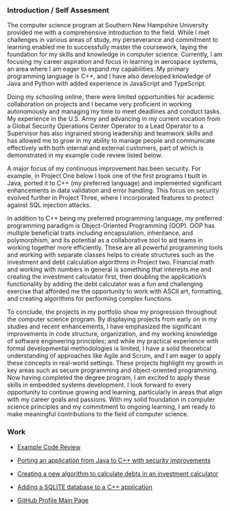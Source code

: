 ### Introduction / Self Assesment

The computer science program at Southern New Hampshire University provided me with a comprehensive introduction to the field. While I met challenges in various areas of study, my perseverance and commitment to learning enabled me to successfully master the coursework, laying the foundation for my skills and knowledge in computer science. Currently, I am focusing my career aspiration and focus in learning in aerospace systems, an area where I am eager to expand my capabilities. My primary programming language is C++, and I have also developed knowledge of Java and Python with added experience in JavaScript and TypeScript.

Doing my schooling online, there were limited opportunities for academic collaboration on projects and I became very proficient in working autonomously and managing my time to meet deadlines and conduct tasks. My experience in the U.S. Army and advancing in my current vocation from a Global Security Operations Center Operator to a Lead Operator to a Supervisor has also ingrained strong leadership and teamwork skills and has allowed me to grow in my ability to manage people and communicate effectively with both internal and external customers, part of which is demonstrated in my example code review listed below.

A major focus of my continuous improvement has been security. For example, in Project One below I took one of the first programs I built in Java, ported it to C++ (my preferred language) and implemented significant enhancements in data validation and error handling. This focus on security evolved further in Project Three, where I incorporated features to protect against SQL injection attacks.

In addition to C++ being my preferred programming language, my preferred programming paradigm is Object-Oriented Programming (OOP). OOP has multiple beneficial traits including encapsulation, inheritance, and polymorphism, and its potential as a collaborative tool to aid teams in working together more efficiently. These are all powerful programming tools and working with separate classes helps to create structures such as the investment and debt calculation algorithms in Project two. Financial math and working with numbers in general is something that interests me and creating the investment calculator first, then doubling the application’s functionality by adding the debt calculator was a fun and challenging exercise that afforded me the opportunity to work with ASCII art, formatting, and creating algorithms for performing complex functions.

To conclude, the projects in my portfolio show my progression throughout the computer science program. By displaying projects from early on in my studies and recent 
enhancements, I have emphasized the significant improvements in code structure, organization, and my working knowledge of software engineering principles; and while my practical experience with formal developmental methodologies is limited, I have a solid theoretical understanding of approaches like Agile and Scrum, and I am eager to apply these concepts in real-world settings. These projects highlight my growth in key areas such as secure programming and object-oriented programming. Now having completed the degree program, I am excited to apply these skills in embedded systems development. I look forward to every opportunity to continue growing and learning, particularly in areas that align with my career goals and passions. With my solid foundation in computer science principles and my commitment to ongoing learning, I am ready to make meaningful contributions to the field of computer science.




### Work
 - [Example Code Review](https://youtu.be/NGPr_LtFRRg)

 - [Porting an application from Java to C++ with security improvements](https://github.com/EricBrez/PortfolioProject1)

 - [Creating a new algorithm to calculate debts in an investment calculator](https://github.com/EricBrez/PortfolioProject2)

 - [Adding a SQLITE database to a C++ application](https://github.com/EricBrez/PortfolioProject3)

 - [GitHub Profile Main Page](https://github.com/EricBrez)


